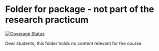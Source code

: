 # Folder for package - not part of the research practicum
[![Coverage Status](https://coveralls.io/repos/github/JoranAngevaare/RP2023/badge.svg?branch=master)](https://coveralls.io/github/JoranAngevaare/RP2023?branch=master)

Dear students, this folder holds no content relevant for the course.
